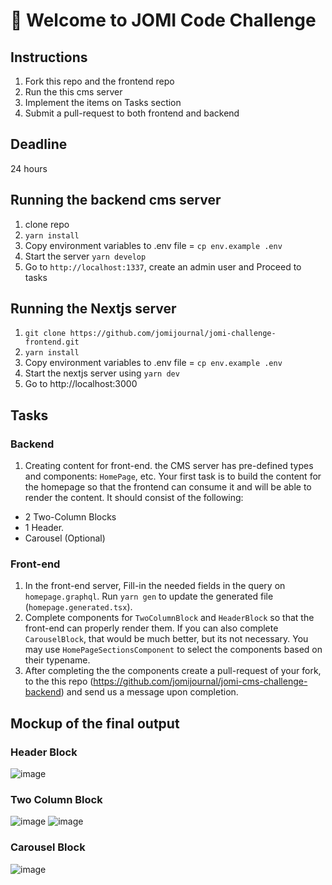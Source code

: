 # 🚀 Welcome to JOMI Code Challenge

## Instructions

1. Fork this repo and the frontend repo
2. Run the this cms server
3. Implement the items on Tasks section
4. Submit a pull-request to both frontend and backend

## Deadline
24 hours

## Running the backend cms server

1. clone repo
2. `yarn install`
3. Copy environment variables to .env file = `cp env.example .env`
4. Start the server `yarn develop`
5. Go to `http://localhost:1337`, create an admin user and Proceed to tasks

## Running the Nextjs server

1. `git clone https://github.com/jomijournal/jomi-challenge-frontend.git`
2. `yarn install`
3. Copy environment variables to .env file = `cp env.example .env`
4. Start the nextjs server using `yarn dev`
5. Go to http://localhost:3000

## Tasks

### Backend

1. Creating content for front-end. the CMS server has pre-defined types and components: `HomePage`, etc. Your first task is to build the content for the homepage so that the frontend can consume it and will be able to render the content. It should consist of the following:

- 2 Two-Column Blocks
- 1 Header.
- Carousel (Optional)

### Front-end

1. In the front-end server, Fill-in the needed fields in the query on `homepage.graphql`. Run `yarn gen` to update the generated file (`homepage.generated.tsx`).
2. Complete components for `TwoColumnBlock` and `HeaderBlock` so that the front-end can properly render them. If you can also complete `CarouselBlock`, that would be much better, but its not necessary. You may use `HomePageSectionsComponent` to select the components based on their typename.
3. After completing the the components create a pull-request of your fork, to the this repo (https://github.com/jomijournal/jomi-cms-challenge-backend) and send us a message upon completion.

## Mockup of the final output
### Header Block
![image](https://user-images.githubusercontent.com/10172560/164224358-9de2789a-0c3e-4a5d-aa56-68129194e104.png)

### Two Column Block
![image](https://user-images.githubusercontent.com/10172560/164224267-b39ebb80-e0c6-42cd-8e39-6d296ca52e07.png)
![image](https://user-images.githubusercontent.com/10172560/164224300-ff257823-b477-4a78-ace3-acf8fcee6276.png)

### Carousel Block
![image](https://user-images.githubusercontent.com/10172560/164224408-ef0703ef-d774-4ed2-8b56-4225614c455f.png)
